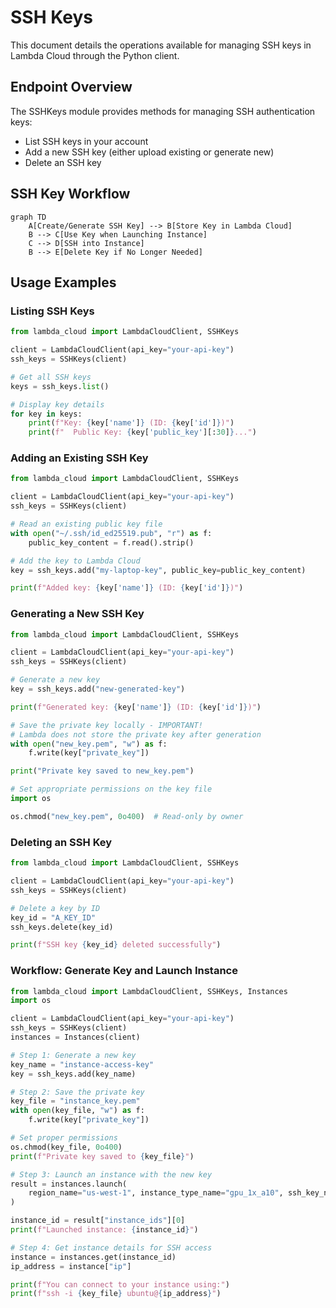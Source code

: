 # SSH Keys

This document details the operations available for managing SSH keys in Lambda Cloud through the Python client.

## Endpoint Overview

The SSHKeys module provides methods for managing SSH authentication keys:

- List SSH keys in your account
- Add a new SSH key (either upload existing or generate new)
- Delete an SSH key

## SSH Key Workflow

```mermaid
graph TD
    A[Create/Generate SSH Key] --> B[Store Key in Lambda Cloud]
    B --> C[Use Key when Launching Instance]
    C --> D[SSH into Instance]
    B --> E[Delete Key if No Longer Needed]
```

## Usage Examples

### Listing SSH Keys

```python
from lambda_cloud import LambdaCloudClient, SSHKeys

client = LambdaCloudClient(api_key="your-api-key")
ssh_keys = SSHKeys(client)

# Get all SSH keys
keys = ssh_keys.list()

# Display key details
for key in keys:
    print(f"Key: {key['name']} (ID: {key['id']})")
    print(f"  Public Key: {key['public_key'][:30]}...")
```

### Adding an Existing SSH Key

```python
from lambda_cloud import LambdaCloudClient, SSHKeys

client = LambdaCloudClient(api_key="your-api-key")
ssh_keys = SSHKeys(client)

# Read an existing public key file
with open("~/.ssh/id_ed25519.pub", "r") as f:
    public_key_content = f.read().strip()

# Add the key to Lambda Cloud
key = ssh_keys.add("my-laptop-key", public_key=public_key_content)

print(f"Added key: {key['name']} (ID: {key['id']})")
```

### Generating a New SSH Key

```python
from lambda_cloud import LambdaCloudClient, SSHKeys

client = LambdaCloudClient(api_key="your-api-key")
ssh_keys = SSHKeys(client)

# Generate a new key
key = ssh_keys.add("new-generated-key")

print(f"Generated key: {key['name']} (ID: {key['id']})")

# Save the private key locally - IMPORTANT!
# Lambda does not store the private key after generation
with open("new_key.pem", "w") as f:
    f.write(key["private_key"])

print("Private key saved to new_key.pem")

# Set appropriate permissions on the key file
import os

os.chmod("new_key.pem", 0o400)  # Read-only by owner
```

### Deleting an SSH Key

```python
from lambda_cloud import LambdaCloudClient, SSHKeys

client = LambdaCloudClient(api_key="your-api-key")
ssh_keys = SSHKeys(client)

# Delete a key by ID
key_id = "A_KEY_ID"
ssh_keys.delete(key_id)

print(f"SSH key {key_id} deleted successfully")
```

### Workflow: Generate Key and Launch Instance

```python
from lambda_cloud import LambdaCloudClient, SSHKeys, Instances
import os

client = LambdaCloudClient(api_key="your-api-key")
ssh_keys = SSHKeys(client)
instances = Instances(client)

# Step 1: Generate a new key
key_name = "instance-access-key"
key = ssh_keys.add(key_name)

# Step 2: Save the private key
key_file = "instance_key.pem"
with open(key_file, "w") as f:
    f.write(key["private_key"])

# Set proper permissions
os.chmod(key_file, 0o400)
print(f"Private key saved to {key_file}")

# Step 3: Launch an instance with the new key
result = instances.launch(
    region_name="us-west-1", instance_type_name="gpu_1x_a10", ssh_key_names=[key_name], name="My New Instance"
)

instance_id = result["instance_ids"][0]
print(f"Launched instance: {instance_id}")

# Step 4: Get instance details for SSH access
instance = instances.get(instance_id)
ip_address = instance["ip"]

print(f"You can connect to your instance using:")
print(f"ssh -i {key_file} ubuntu@{ip_address}")
```
